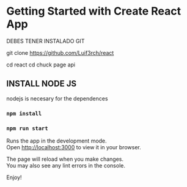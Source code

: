 # Getting Started with Create React App

DEBES TENER INSTALADO GIT

git clone https://github.com/Luif3rch/react

cd react
cd chuck page api

## INSTALL NODE JS

nodejs is necesary for the dependences

### `npm install`



### `npm run start`


Runs the app in the development mode.\
Open [http://localhost:3000](http://localhost:3000) to view it in your browser.

The page will reload when you make changes.\
You may also see any lint errors in the console.

Enjoy!
